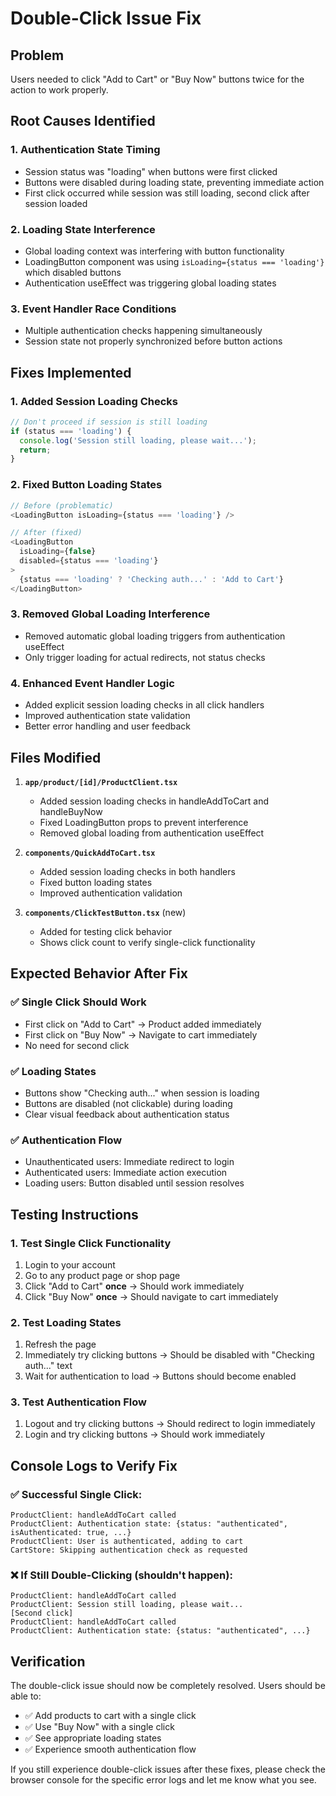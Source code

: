 # Double-Click Issue Fix

## Problem
Users needed to click "Add to Cart" or "Buy Now" buttons twice for the action to work properly.

## Root Causes Identified

### 1. **Authentication State Timing**
- Session status was "loading" when buttons were first clicked
- Buttons were disabled during loading state, preventing immediate action
- First click occurred while session was still loading, second click after session loaded

### 2. **Loading State Interference**
- Global loading context was interfering with button functionality
- LoadingButton component was using `isLoading={status === 'loading'}` which disabled buttons
- Authentication useEffect was triggering global loading states

### 3. **Event Handler Race Conditions**
- Multiple authentication checks happening simultaneously
- Session state not properly synchronized before button actions

## Fixes Implemented

### 1. **Added Session Loading Checks**
```javascript
// Don't proceed if session is still loading
if (status === 'loading') {
  console.log('Session still loading, please wait...');
  return;
}
```

### 2. **Fixed Button Loading States**
```javascript
// Before (problematic)
<LoadingButton isLoading={status === 'loading'} />

// After (fixed)
<LoadingButton 
  isLoading={false} 
  disabled={status === 'loading'}
>
  {status === 'loading' ? 'Checking auth...' : 'Add to Cart'}
</LoadingButton>
```

### 3. **Removed Global Loading Interference**
- Removed automatic global loading triggers from authentication useEffect
- Only trigger loading for actual redirects, not status checks

### 4. **Enhanced Event Handler Logic**
- Added explicit session loading checks in all click handlers
- Improved authentication state validation
- Better error handling and user feedback

## Files Modified

1. **`app/product/[id]/ProductClient.tsx`**
   - Added session loading checks in handleAddToCart and handleBuyNow
   - Fixed LoadingButton props to prevent interference
   - Removed global loading from authentication useEffect

2. **`components/QuickAddToCart.tsx`**
   - Added session loading checks in both handlers
   - Fixed button loading states
   - Improved authentication validation

3. **`components/ClickTestButton.tsx`** (new)
   - Added for testing click behavior
   - Shows click count to verify single-click functionality

## Expected Behavior After Fix

### ✅ **Single Click Should Work**
- First click on "Add to Cart" → Product added immediately
- First click on "Buy Now" → Navigate to cart immediately
- No need for second click

### ✅ **Loading States**
- Buttons show "Checking auth..." when session is loading
- Buttons are disabled (not clickable) during loading
- Clear visual feedback about authentication status

### ✅ **Authentication Flow**
- Unauthenticated users: Immediate redirect to login
- Authenticated users: Immediate action execution
- Loading users: Button disabled until session resolves

## Testing Instructions

### 1. **Test Single Click Functionality**
1. Login to your account
2. Go to any product page or shop page
3. Click "Add to Cart" **once** → Should work immediately
4. Click "Buy Now" **once** → Should navigate to cart immediately

### 2. **Test Loading States**
1. Refresh the page
2. Immediately try clicking buttons → Should be disabled with "Checking auth..." text
3. Wait for authentication to load → Buttons should become enabled

### 3. **Test Authentication Flow**
1. Logout and try clicking buttons → Should redirect to login immediately
2. Login and try clicking buttons → Should work immediately

## Console Logs to Verify Fix

### ✅ **Successful Single Click:**
```
ProductClient: handleAddToCart called
ProductClient: Authentication state: {status: "authenticated", isAuthenticated: true, ...}
ProductClient: User is authenticated, adding to cart
CartStore: Skipping authentication check as requested
```

### ❌ **If Still Double-Clicking (shouldn't happen):**
```
ProductClient: handleAddToCart called
ProductClient: Session still loading, please wait...
[Second click]
ProductClient: handleAddToCart called
ProductClient: Authentication state: {status: "authenticated", ...}
```

## Verification

The double-click issue should now be completely resolved. Users should be able to:
- ✅ Add products to cart with a single click
- ✅ Use "Buy Now" with a single click
- ✅ See appropriate loading states
- ✅ Experience smooth authentication flow

If you still experience double-click issues after these fixes, please check the browser console for the specific error logs and let me know what you see.
